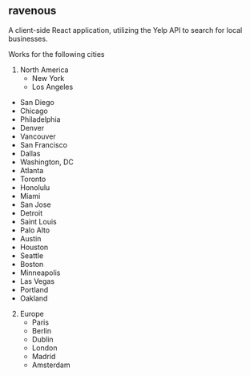 ## ravenous

A client-side React application, utilizing the Yelp API to search for local businesses.

Works for the following cities



1. North America
    *  New York
    *  Los Angeles
  *  San Diego
  *  Chicago
  *  Philadelphia
  *  Denver
  *  Vancouver
  *  San Francisco
  *  Dallas
  *  Washington, DC
  *  Atlanta
  *  Toronto
  *  Honolulu
  *  Miami
  *  San Jose
  *  Detroit
  *  Saint Louis
  *  Palo Alto
  *  Austin
  *  Houston
  *  Seattle
  *  Boston
  *  Minneapolis
  *  Las Vegas
  *  Portland
  *  Oakland

2. Europe   
   * Paris
   * Berlin
   * Dublin
   * London
   * Madrid
   * Amsterdam


